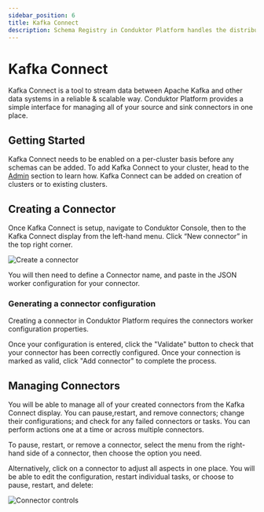 ```yaml
---
sidebar_position: 6
title: Kafka Connect
description: Schema Registry in Conduktor Platform handles the distribution and synchronization of schemas to the producer and consumer for Kafka.
---
```


# Kafka Connect

Kafka Connect is a tool to stream data between Apache Kafka and other data systems in a reliable & scalable way. Conduktor Platform provides a simple interface for managing all of your source and sink connectors in one place.

## Getting Started

Kafka Connect needs to be enabled on a per-cluster basis before any schemas can be added. To add Kafka Connect to your cluster, head to the [Admin](/platform/admin/managing-clusters) section to learn how. Kafka Connect can be added on creation of clusters or to existing clusters.

## Creating a Connector

Once Kafka Connect is setup, navigate to Conduktor Console, then to the Kafka Connect display from the left-hand menu. Click “New connector” in the top right corner.

![Create a connector](/img/console/create-connector.png)

You will then need to define a Connector name, and paste in the JSON worker configuration for your connector.

### Generating a connector configuration

Creating a connector in Conduktor Platform requires the connectors worker configuration properties.

Once your configuration is entered, click the "Validate" button to check that your connector has been correctly configured. Once your connection is marked as valid, click "Add connector" to complete the process.

## Managing Connectors

You will be able to manage all of your created connectors from the Kafka Connect display. You can pause,restart, and remove connectors; change their configurations; and check for any failed connectors or tasks. You can perform actions one at a time or across multiple connectors.

To pause, restart, or remove a connector, select the menu from the right-hand side of a connector, then choose the option you need.

Alternatively, click on a connector to adjust all aspects in one place. You will be able to edit the configuration, restart individual tasks, or choose to pause, restart, and delete:

![Connector controls](/img/console/manage-connector.png)
